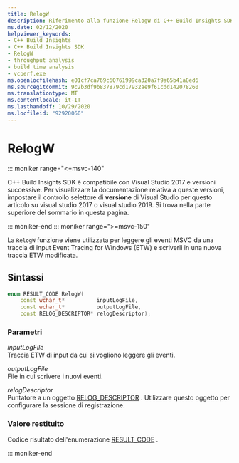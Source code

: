 ```yaml
---
title: RelogW
description: Riferimento alla funzione RelogW di C++ Build Insights SDK.
ms.date: 02/12/2020
helpviewer_keywords:
- C++ Build Insights
- C++ Build Insights SDK
- RelogW
- throughput analysis
- build time analysis
- vcperf.exe
ms.openlocfilehash: e01cf7ca769c60761999ca320a7f9a65b41a8ed6
ms.sourcegitcommit: 9c2b3df9b837879cd17932ae9f61cdd142078260
ms.translationtype: MT
ms.contentlocale: it-IT
ms.lasthandoff: 10/29/2020
ms.locfileid: "92920060"
---
```

# <a name="relogw"></a>RelogW

::: moniker range="<=msvc-140"

C++ Build Insights SDK è compatibile con Visual Studio 2017 e versioni successive. Per visualizzare la documentazione relativa a queste versioni, impostare il controllo selettore di **versione** di Visual Studio per questo articolo su visual studio 2017 o visual studio 2019. Si trova nella parte superiore del sommario in questa pagina.

::: moniker-end
::: moniker range=">=msvc-150"

La `RelogW` funzione viene utilizzata per leggere gli eventi MSVC da una traccia di input Event Tracing for Windows (ETW) e scriverli in una nuova traccia ETW modificata.

## <a name="syntax"></a>Sintassi

```cpp
enum RESULT_CODE RelogW(
    const wchar_t*          inputLogFile,
    const wchar_t*          outputLogFile,
    const RELOG_DESCRIPTOR* relogDescriptor);
```

### <a name="parameters"></a>Parametri

*inputLogFile*\
Traccia ETW di input da cui si vogliono leggere gli eventi.

*outputLogFile*\
File in cui scrivere i nuovi eventi.

*relogDescriptor*\
Puntatore a un oggetto [RELOG_DESCRIPTOR](../other-types/relog-descriptor-struct.md) . Utilizzare questo oggetto per configurare la sessione di registrazione.

### <a name="return-value"></a>Valore restituito

Codice risultato dell'enumerazione [RESULT_CODE](../other-types/result-code-enum.md) .

::: moniker-end
